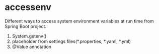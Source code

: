 # accessenv
Different ways to access system environment variables at run time from Spring Boot project.

1. System.getenv()
2. placeholder from settings files(*.properties, *.yaml, *.yml)
3. @Value annotation

